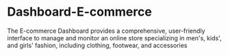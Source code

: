 # Dashboard-E-commerce
The E-commerce Dashboard provides a comprehensive, user-friendly interface to manage and monitor an online store specializing in men's, kids', and girls' fashion, including clothing, footwear, and accessories
